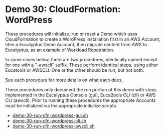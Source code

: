 # Demo 30: CloudFormation: WordPress

These procedures will initialize, run or reset a Demo which uses CloudFormation to create a
WordPress installation first in an AWS Account, hten a Eucalyptus Demo Account, then migrate
content from AWS to Eucalyptus, as an example of Workload Repatriation.

In some cases below, there are two procedures, identically named except for one with a "-awscli"
suffix. These perform identical steps, using either Eucatools or AWSCLI. One or the other
should be run, but not both.

See each procedure for more details on what each does.

These procedures only document the run portion of this demo with steps implemented in the
Eucalyptus Console (gui), Euca2ools CLI (cli) or AWS CLI (awscli). Prior to running these
procedures the appropriate Accounts must be initialized via the appropriate initialize
scripts.

* [demo-30-run-cfn-wordpress-gui.sh](./demo-30-run-cfn-wordpress-gui.sh)
* [demo-30-run-cfn-wordpress-cli.sh](./demo-30-run-cfn-wordpress-cli.sh)
* [demo-30-run-cfn-wordpress-awscli.sh](./demo-30-run-cfn-wordpress-awscli.sh)

